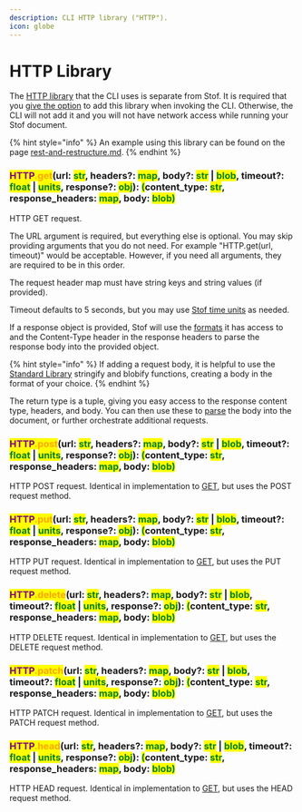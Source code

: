 ```yaml
---
description: CLI HTTP library ("HTTP").
icon: globe
---
```


# HTTP Library

The [HTTP library](https://github.com/dev-formata-io/stof-http) that the CLI uses is separate from Stof. It is required that you [give the option](../run.md) to add this library when invoking the CLI. Otherwise, the CLI will not add it and you will not have network access while running your Stof document.

{% hint style="info" %}
An example using this library can be found on the page [rest-and-restructure.md](../../../book/data-interchange/rest-and-restructure.md "mention").
{% endhint %}

### <mark style="color:purple;">HTTP</mark><mark style="color:orange;">.get</mark>(url: <mark style="color:green;">str</mark>, headers?: <mark style="color:green;">map</mark>, body?: <mark style="color:green;">str</mark> | <mark style="color:green;">blob</mark>, timeout?: <mark style="color:green;">float</mark> | <mark style="color:green;">units</mark>, response?: <mark style="color:green;">obj</mark>): <mark style="color:green;">(</mark>content\_type: <mark style="color:green;">str</mark>, response\_headers: <mark style="color:green;">map</mark>, body: <mark style="color:green;">blob)</mark>

HTTP GET request.

The URL argument is required, but everything else is optional. You may skip providing arguments that you do not need. For example "HTTP.get(url, timeout)" would be acceptable. However, if you need all arguments, they are required to be in this order.

The request header map must have string keys and string values (if provided).

Timeout defaults to 5 seconds, but you may use [Stof time units](../../../common-concepts/units.md) as needed.

If a response object is provided, Stof will use the [formats](../../formats.md) it has access to and the Content-Type header in the response headers to parse the response body into the provided object.

{% hint style="info" %}
If adding a request body, it is helpful to use the [Standard Library](../../libraries/standard-library.md) stringify and blobify functions, creating a body in the format of your choice.
{% endhint %}

The return type is a tuple, giving you easy access to the response content type, headers, and body. You can then use these to [parse](../../libraries/standard-library.md) the body into the document, or further orchestrate additional requests.

### <mark style="color:purple;">HTTP</mark><mark style="color:orange;">.post</mark>(url: <mark style="color:green;">str</mark>, headers?: <mark style="color:green;">map</mark>, body?: <mark style="color:green;">str</mark> | <mark style="color:green;">blob</mark>, timeout?: <mark style="color:green;">float</mark> | <mark style="color:green;">units</mark>, response?: <mark style="color:green;">obj</mark>): <mark style="color:green;">(</mark>content\_type: <mark style="color:green;">str</mark>, response\_headers: <mark style="color:green;">map</mark>, body: <mark style="color:green;">blob)</mark>

HTTP POST request. Identical in implementation to [GET](http-library.md#http.get-url-str-headers-map-body-str-or-blob-timeout-float-or-units-response-obj-content_type-str-r), but uses the POST request method.

### <mark style="color:purple;">HTTP</mark><mark style="color:orange;">.put</mark>(url: <mark style="color:green;">str</mark>, headers?: <mark style="color:green;">map</mark>, body?: <mark style="color:green;">str</mark> | <mark style="color:green;">blob</mark>, timeout?: <mark style="color:green;">float</mark> | <mark style="color:green;">units</mark>, response?: <mark style="color:green;">obj</mark>): <mark style="color:green;">(</mark>content\_type: <mark style="color:green;">str</mark>, response\_headers: <mark style="color:green;">map</mark>, body: <mark style="color:green;">blob)</mark>

HTTP PUT request. Identical in implementation to [GET](http-library.md#http.get-url-str-headers-map-body-str-or-blob-timeout-float-or-units-response-obj-content_type-str-r), but uses the PUT request method.

### <mark style="color:purple;">HTTP</mark><mark style="color:orange;">.delete</mark>(url: <mark style="color:green;">str</mark>, headers?: <mark style="color:green;">map</mark>, body?: <mark style="color:green;">str</mark> | <mark style="color:green;">blob</mark>, timeout?: <mark style="color:green;">float</mark> | <mark style="color:green;">units</mark>, response?: <mark style="color:green;">obj</mark>): <mark style="color:green;">(</mark>content\_type: <mark style="color:green;">str</mark>, response\_headers: <mark style="color:green;">map</mark>, body: <mark style="color:green;">blob)</mark>

HTTP DELETE request. Identical in implementation to [GET](http-library.md#http.get-url-str-headers-map-body-str-or-blob-timeout-float-or-units-response-obj-content_type-str-r), but uses the DELETE request method.

### <mark style="color:purple;">HTTP</mark><mark style="color:orange;">.patch</mark>(url: <mark style="color:green;">str</mark>, headers?: <mark style="color:green;">map</mark>, body?: <mark style="color:green;">str</mark> | <mark style="color:green;">blob</mark>, timeout?: <mark style="color:green;">float</mark> | <mark style="color:green;">units</mark>, response?: <mark style="color:green;">obj</mark>): <mark style="color:green;">(</mark>content\_type: <mark style="color:green;">str</mark>, response\_headers: <mark style="color:green;">map</mark>, body: <mark style="color:green;">blob)</mark>

HTTP PATCH request. Identical in implementation to [GET](http-library.md#http.get-url-str-headers-map-body-str-or-blob-timeout-float-or-units-response-obj-content_type-str-r), but uses the PATCH request method.

### <mark style="color:purple;">HTTP</mark><mark style="color:orange;">.head</mark>(url: <mark style="color:green;">str</mark>, headers?: <mark style="color:green;">map</mark>, body?: <mark style="color:green;">str</mark> | <mark style="color:green;">blob</mark>, timeout?: <mark style="color:green;">float</mark> | <mark style="color:green;">units</mark>, response?: <mark style="color:green;">obj</mark>): <mark style="color:green;">(</mark>content\_type: <mark style="color:green;">str</mark>, response\_headers: <mark style="color:green;">map</mark>, body: <mark style="color:green;">blob)</mark>

HTTP HEAD request. Identical in implementation to [GET](http-library.md#http.get-url-str-headers-map-body-str-or-blob-timeout-float-or-units-response-obj-content_type-str-r), but uses the HEAD request method.
